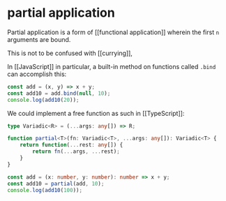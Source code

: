 # partial application

Partial application is a form of [[functional application]] wherein the first `n` arguments are bound.

This is not to be confused with [[currying]],

In [[JavaScript]] in particular, a built-in method on functions called `.bind` can accomplish this:

```js
const add = (x, y) => x + y;
const add10 = add.bind(null, 10);
console.log(add10(20));
```

We could implement a free function as such in [[TypeScript]]:

```typescript
type Variadic<R> = (...args: any[]) => R;

function partial<T>(fn: Variadic<T>, ...args: any[]): Variadic<T> {
    return function(...rest: any[]) {
        return fn(...args, ...rest);
    }
}

const add = (x: number, y: number): number => x + y;
const add10 = partial(add, 10);
console.log(add10(100));
```

